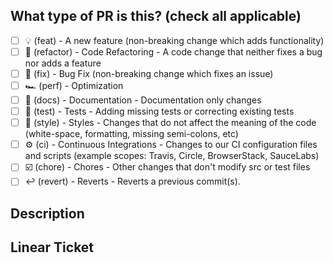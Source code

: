 <!--
     For a timely review/response, please avoid force-pushing additional
     commits if your PR already received reviews or comments.

     Before submitting a Pull Request, please ensure you've done the following:
     - 👷‍♀️ Create small PRs. In most cases this will be possible.
     - ✅ Provide tests for your changes.
     - 📝 Use descriptive commit messages (as described below).
     - 📗 Update any related documentation and include any relevant screenshots.

     Commit Message Structure (all lower-case):
     <type>(optional ticket number): <description>
     [optional body]
-->

## What type of PR is this? (check all applicable)

- [ ] 💡 (feat) - A new feature (non-breaking change which adds functionality)
- [ ] 🔄 (refactor) - Code Refactoring - A code change that neither fixes a bug nor adds a feature
- [ ] 🐞 (fix) - Bug Fix (non-breaking change which fixes an issue)
- [ ] 🏎 (perf) - Optimization
- [ ] 📄 (docs) - Documentation - Documentation only changes
- [ ] 📄 (test) - Tests - Adding missing tests or correcting existing tests
- [ ] 🎨 (style) - Styles - Changes that do not affect the meaning of the code (white-space, formatting, missing semi-colons, etc)
- [ ] ⚙️ (ci) - Continuous Integrations - Changes to our CI configuration files and scripts (example scopes: Travis, Circle, BrowserStack, SauceLabs)
- [ ] ☑️ (chore) - Chores - Other changes that don't modify src or test files
- [ ] ↩️ (revert) - Reverts - Reverts a previous commit(s).

## Description

## Linear Ticket
